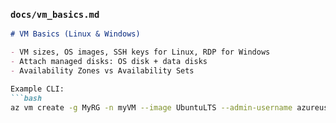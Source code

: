 

### `docs/vm_basics.md`
```markdown
# VM Basics (Linux & Windows)

- VM sizes, OS images, SSH keys for Linux, RDP for Windows
- Attach managed disks: OS disk + data disks
- Availability Zones vs Availability Sets

Example CLI:
```bash
az vm create -g MyRG -n myVM --image UbuntuLTS --admin-username azureuser --ssh-key-value ~/.ssh/id_rsa.pub
